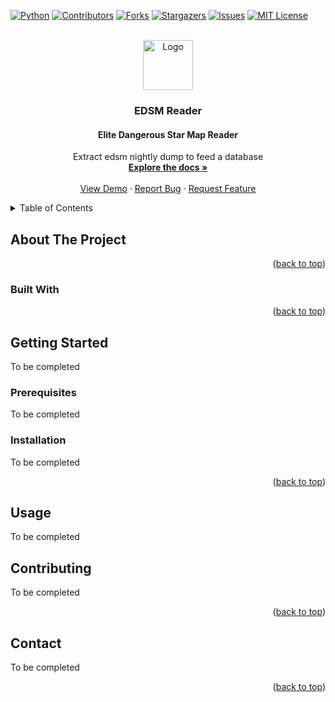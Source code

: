<a name="readme-top"></a>

[![Python][python-shield]][python-url]
[![Contributors][contributors-shield]][contributors-url] 
[![Forks][forks-shield]][forks-url] 
[![Stargazers][stars-shield]][stars-url] 
[![Issues][issues-shield]][issues-url] 
[![MIT License][license-shield]][license-url]

<!-- PROJECT LOGO -->
<br />
<div align="center">
  <a href="https://github.com/lx-dev-pm/edsm-reader">
    <img src="images/logo.png" alt="Logo" width="80" height="80">
  </a>

<h3 align="center">EDSM Reader</h3>
<h4 align="center">Elite Dangerous Star Map Reader</h4>

  <p align="center">
    Extract edsm nightly dump to feed a database
    <br />
    <a href="https://github.com/lx-dev-pm/edsm-reader"><strong>Explore the docs »</strong></a>
    <br />
    <br />
    <a href="https://github.com/lx-dev-pm/edsm-reader">View Demo</a>
    ·
    <a href="https://github.com/lx-dev-pm/edsm-reader/issues">Report Bug</a>
    ·
    <a href="https://github.com/lx-dev-pm/edsm-reader/issues">Request Feature</a>
  </p>
</div>



<!-- TABLE OF CONTENTS -->
<details>
  <summary>Table of Contents</summary>
  <ol>
    <li>
      <a href="#about-the-project">About The Project</a>
      <ul>
        <li><a href="#built-with">Built With</a></li>
      </ul>
    </li>
    <li>
      <a href="#getting-started">Getting Started</a>
      <ul>
        <li><a href="#prerequisites">Prerequisites</a></li>
        <li><a href="#installation">Installation</a></li>
      </ul>
    </li>
    <li><a href="#usage">Usage</a></li>
    <li><a href="#roadmap">Roadmap</a></li>
    <li><a href="#license">License</a></li>
    <li><a href="#contact">Contact</a></li>
    <li><a href="#acknowledgments">Acknowledgments</a></li>
  </ol>
</details>



<!-- ABOUT THE PROJECT -->
## About The Project

<p align="right">(<a href="#readme-top">back to top</a>)</p>


### Built With


<p align="right">(<a href="#readme-top">back to top</a>)</p>


<!-- GETTING STARTED -->
## Getting Started

To be completed

### Prerequisites

To be completed

### Installation

To be completed

<p align="right">(<a href="#readme-top">back to top</a>)</p>


<!-- USAGE EXAMPLES -->
## Usage

To be completed

<!-- CONTRIBUTING -->
## Contributing

To be completed

<p align="right">(<a href="#readme-top">back to top</a>)</p>

<!-- CONTACT -->
## Contact

To be completed

<p align="right">(<a href="#readme-top">back to top</a>)</p>


<!-- MARKDOWN LINKS & IMAGES -->
<!-- https://www.markdownguide.org/basic-syntax/#reference-style-links -->
[python-shield]: https://img.shields.io/badge/python-3.10.6-blue.svg
[python-url]: https://www.python.org/downloads/release/python-3106
[contributors-shield]: https://img.shields.io/github/contributors/lx-dev-pm/edsm-reader.svg
[contributors-url]: https://github.com/lx-dev-pm/edsm-reader/graphs/contributors
[forks-shield]: https://img.shields.io/github/forks/lx-dev-pm/edsm-reader.svg
[forks-url]: https://github.com/lx-dev-pm/edsm-reader/network/members
[stars-shield]: https://img.shields.io/github/stars/lx-dev-pm/edsm-reader.svg
[stars-url]: https://github.com/lx-dev-pm/edsm-reader/stargazers
[issues-shield]: https://img.shields.io/github/issues/lx-dev-pm/edsm-reader.svg
[issues-url]: https://github.com/lx-dev-pm/edsm-reader/issues
[license-shield]: https://img.shields.io/github/license/lx-dev-pm/edsm-reader.svg
[license-url]: https://github.com/lx-dev-pm/edsm-reader/blob/main/LICENSE

